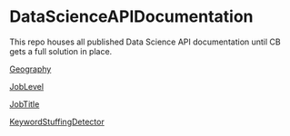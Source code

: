 DataScienceAPIDocumentation
===========================

This repo houses all published Data Science API documentation until CB gets a full solution in place.

[Geography](Geography.md)

[JobLevel](JobLevel.md)

[JobTitle](JobTitle.md)

[KeywordStuffingDetector](KeywordStuffingDetector.md)
